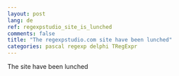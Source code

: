 ```yaml
---
layout: post
lang: de
ref: regexpstudio_site_is_lunched
comments: false
title: "The regexpstudio.com site have been lunched"
categories: pascal regexp delphi TRegExpr
---
```


The site have been lunched
